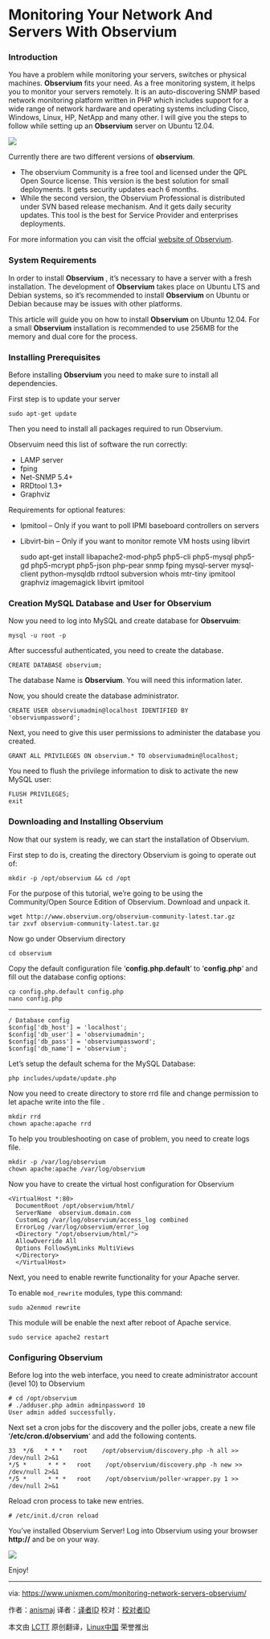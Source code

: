 Monitoring Your Network And Servers With Observium
================================================================================
### Introduction ###

You have a problem while monitoring your servers, switches or physical machines. **Observium** fits your need. As a free monitoring system, it helps you to monitor your servers remotely. It is an auto-discovering SNMP based network monitoring platform written in PHP which includes support for a wide range of network hardware and operating systems including Cisco, Windows, Linux, HP, NetApp and many other. I will give you the steps to follow while setting up an **Observium** server on Ubuntu 12.04.

![](https://www.unixmen.com/wp-content/uploads/2015/03/Capture1.png)

Currently there are two different versions of **observium**. 

- The observium Community is a free tool and licensed under the QPL Open Source license. This version is the best solution for small deployments. It gets security updates each 6 months.
- While the second version, the Observium Professional is distributed under SVN based release mechanism. And it gets daily security updates. This tool is the best for Service Provider and enterprises deployments.

For more information you can visit the offcial [website of Observium][1].

### System Requirements ###

In order to install **Observium** , it’s necessary to have a server with a fresh installation. The development of **Observium** takes place on Ubuntu LTS and Debian systems, so it’s recommended to install **Observium** on Ubuntu or Debian because may be issues with other platforms.

This article will guide you on how to install **Observium** on Ubuntu 12.04. For a  small **Observium** installation is recommended to use 256MB for the memory and dual core for the process.

### Installing Prerequisites ###

Before installing **Observium** you need to make sure to install all dependencies.

First step is to update your server

    sudo apt-get update

Then you need to install all packages required to run Observium.

Observuim need this list of software the run correctly:

- LAMP server
- fping
- Net-SNMP 5.4+
- RRDtool 1.3+
- Graphviz

Requirements for optional features:

- Ipmitool – Only if you want to poll IPMI baseboard controllers on servers
- Libvirt-bin – Only if you want to monitor remote VM hosts using libvirt

    sudo apt-get install libapache2-mod-php5 php5-cli php5-mysql php5-gd php5-mcrypt php5-json php-pear snmp fping mysql-server mysql-client python-mysqldb rrdtool subversion whois mtr-tiny ipmitool graphviz imagemagick libvirt ipmitool

### Creation MySQL Database and  User  for Observium ###

Now you need to log into MySQL and create database for **Observuim**:

    mysql -u root -p

After successful authenticated, you need to create the database.

    CREATE DATABASE observium;

The database Name is **Observium**. You will need this information later.

Now, you should create the database administrator.

    CREATE USER observiumadmin@localhost IDENTIFIED BY 'observiumpassword';

Next, you need to give this user  permissions to administer the database you created.

    GRANT ALL PRIVILEGES ON observium.* TO observiumadmin@localhost;

You need to flush the privilege information to disk to activate the new MySQL user:

    FLUSH PRIVILEGES;
    exit

### Downloading and Installing Observium ###

Now that our system is ready, we can start the installation of Observium.

First step to do is, creating the directory Observium is going to operate out of:

    mkdir -p /opt/observium && cd /opt

For the purpose of this tutorial, we’re going to be using the Community/Open Source Edition of Observium. Download and unpack it.

    wget http://www.observium.org/observium-community-latest.tar.gz
    tar zxvf observium-community-latest.tar.gz

Now go under Observium directory

    cd observium

Copy the default configuration file ‘**config.php.default**‘ to ‘**config.php**‘ and fill out the database  config options:

    cp config.php.default config.php
    nano config.php

----------

    / Database config
    $config['db_host'] = 'localhost';
    $config['db_user'] = 'observiumadmin';
    $config['db_pass'] = 'observiumpassword';
    $config['db_name'] = 'observium';

Let’s setup the default schema for the MySQL Database:

    php includes/update/update.php

Now you need to create directory to store rrd file and change permission to let apache write into the file .

    mkdir rrd
    chown apache:apache rrd

To help you troubleshooting on case of problem, you need to create logs file.

    mkdir -p /var/log/observium
    chown apache:apache /var/log/observium

Now you have to create the virtual host configuration for Observium

    <VirtualHost *:80>
      DocumentRoot /opt/observium/html/
      ServerName  observium.domain.com
      CustomLog /var/log/observium/access_log combined
      ErrorLog /var/log/observium/error_log
      <Directory "/opt/observium/html/">
      AllowOverride All
      Options FollowSymLinks MultiViews
      </Directory>
      </VirtualHost>

Next, you need to enable rewrite functionality for your Apache server.

To enable `mod_rewrite` modules, type this command:

    sudo a2enmod rewrite

This module will be enable the next after reboot of Apache service.

    sudo service apache2 restart

### Configuring Observium ###

Before log into the web interface, you need to create administrator account (level 10) to Observium

    # cd /opt/observium
    # ./adduser.php admin adminpassword 10 
    User admin added successfully.

Next set a cron jobs for the discovery and the poller jobs, create a new file ‘**/etc/cron.d/observium**‘ and add the following contents.

    33  */6   * * *   root    /opt/observium/discovery.php -h all >> /dev/null 2>&1
    */5 *      * * *   root    /opt/observium/discovery.php -h new >> /dev/null 2>&1
    */5 *      * * *   root    /opt/observium/poller-wrapper.py 1 >> /dev/null 2>&1

Reload cron process to take new entries.

    # /etc/init.d/cron reload

You’ve installed Observium Server! Log into Observium using your browser **http://<Server IP>** and be on your way.

![](https://www.unixmen.com/wp-content/uploads/2015/03/Capture.png)

Enjoy!

--------------------------------------------------------------------------------

via: https://www.unixmen.com/monitoring-network-servers-observium/

作者：[anismaj][a]
译者：[译者ID](https://github.com/译者ID)
校对：[校对者ID](https://github.com/校对者ID)

本文由 [LCTT](https://github.com/LCTT/TranslateProject) 原创翻译，[Linux中国](http://linux.cn/) 荣誉推出

[a]:https://www.unixmen.com/author/anis/
[1]:http://www.observium.org/